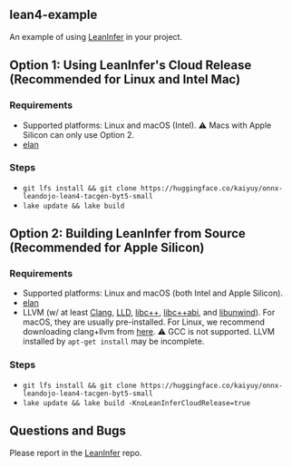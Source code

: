lean4-example
-------------

An example of using [LeanInfer](https://github.com/lean-dojo/LeanInfer) in your project.


## Option 1: Using LeanInfer's Cloud Release (Recommended for Linux and Intel Mac)

### Requirements
* Supported platforms: Linux and macOS (Intel). :warning: Macs with Apple Silicon can only use Option 2.
* [elan](https://github.com/leanprover/elan)

### Steps

* `git lfs install && git clone https://huggingface.co/kaiyuy/onnx-leandojo-lean4-tacgen-byt5-small`
* `lake update && lake build`


## Option 2: Building LeanInfer from Source (Recommended for Apple Silicon)

### Requirements
* Supported platforms: Linux and macOS (both Intel and Apple Silicon).
* [elan](https://github.com/leanprover/elan)
* LLVM (w/ at least [Clang](https://clang.llvm.org/), [LLD](https://lld.llvm.org/), [libc++](https://libcxx.llvm.org/), [libc++abi](https://libcxxabi.llvm.org/), and [libunwind](https://github.com/llvm/llvm-project/tree/main/libunwind)). For macOS, they are usually pre-installed. For Linux, we recommend downloading clang+llvm from [here](https://github.com/llvm/llvm-project/releases/tag/llvmorg-16.0.0). :warning: GCC is not supported. LLVM installed by `apt-get install` may be incomplete.


### Steps

* `git lfs install && git clone https://huggingface.co/kaiyuy/onnx-leandojo-lean4-tacgen-byt5-small`
* `lake update && lake build -KnoLeanInferCloudRelease=true`


## Questions and Bugs

Please report in the [LeanInfer](https://github.com/lean-dojo/LeanInfer) repo.
